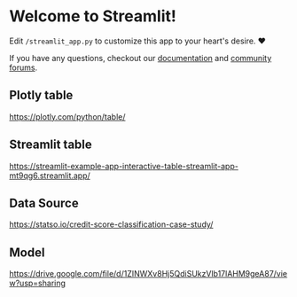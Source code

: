 # Welcome to Streamlit!

Edit `/streamlit_app.py` to customize this app to your heart's desire. :heart:

If you have any questions, checkout our [documentation](https://docs.streamlit.io) and [community
forums](https://discuss.streamlit.io).

## Plotly table

https://plotly.com/python/table/

## Streamlit table

https://streamlit-example-app-interactive-table-streamlit-app-mt9qg6.streamlit.app/

## Data Source

https://statso.io/credit-score-classification-case-study/


## Model

https://drive.google.com/file/d/1ZINWXv8Hj5QdiSUkzVlb17lAHM9geA87/view?usp=sharing